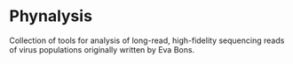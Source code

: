 # Phynalysis

Collection of tools for analysis of long-read, high-fidelity sequencing reads of
virus populations originally written by Eva Bons.
